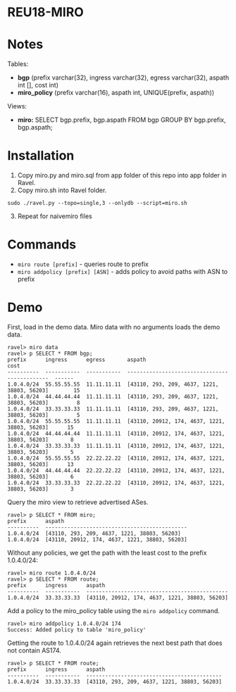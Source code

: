 # REU18-MIRO
# Notes

Tables:
* **bgp** (prefix varchar(32), ingress varchar(32), egress varchar(32), aspath int [], cost int)
* **miro_policy** (prefix varchar(16), aspath int, UNIQUE(prefix, aspath))

Views:
* **miro:** SELECT bgp.prefix, bgp.aspath FROM bgp GROUP BY bgp.prefix, bgp.aspath;

# Installation
1. Copy miro.py and miro.sql from app folder of this repo into app folder in Ravel.
2. Copy miro.sh into Ravel folder.
```
sudo ./ravel.py --topo=single,3 --onlydb --script=miro.sh
```
3. Repeat for naivemiro files

# Commands
* ```miro route [prefix]``` - queries route to prefix
* ```miro addpolicy [prefix] [ASN]``` - adds policy to avoid paths with ASN to prefix

# Demo
First, load in the demo data. Miro data with no arguments loads the demo data.
```
ravel> miro data
ravel> p SELECT * FROM bgp;
prefix      ingress      egress       aspath                                           cost
----------  -----------  -----------  ---------------------------------------------  ------
1.0.4.0/24  55.55.55.55  11.11.11.11  [43110, 293, 209, 4637, 1221, 38803, 56203]        15
1.0.4.0/24  44.44.44.44  11.11.11.11  [43110, 293, 209, 4637, 1221, 38803, 56203]         8
1.0.4.0/24  33.33.33.33  11.11.11.11  [43110, 293, 209, 4637, 1221, 38803, 56203]         5
1.0.4.0/24  55.55.55.55  11.11.11.11  [43110, 20912, 174, 4637, 1221, 38803, 56203]      15
1.0.4.0/24  44.44.44.44  11.11.11.11  [43110, 20912, 174, 4637, 1221, 38803, 56203]       8
1.0.4.0/24  33.33.33.33  11.11.11.11  [43110, 20912, 174, 4637, 1221, 38803, 56203]       5
1.0.4.0/24  55.55.55.55  22.22.22.22  [43110, 20912, 174, 4637, 1221, 38803, 56203]      13
1.0.4.0/24  44.44.44.44  22.22.22.22  [43110, 20912, 174, 4637, 1221, 38803, 56203]       6
1.0.4.0/24  33.33.33.33  22.22.22.22  [43110, 20912, 174, 4637, 1221, 38803, 56203]       3
```
Query the miro view to retrieve advertised ASes.
```
ravel> p SELECT * FROM miro;
prefix      aspath
----------  ---------------------------------------------
1.0.4.0/24  [43110, 293, 209, 4637, 1221, 38803, 56203]
1.0.4.0/24  [43110, 20912, 174, 4637, 1221, 38803, 56203]
```
Without any policies, we get the path with the least cost to the prefix 1.0.4.0/24:
```
ravel> miro route 1.0.4.0/24
ravel> p SELECT * FROM route;
prefix      ingress      aspath
----------  -----------  ---------------------------------------------
1.0.4.0/24  33.33.33.33  [43110, 20912, 174, 4637, 1221, 38803, 56203]
```
Add a policy to the miro_policy table using the ```miro addpolicy``` command.
```
ravel> miro addpolicy 1.0.4.0/24 174
Success: Added policy to table 'miro_policy'
```
Getting the route to 1.0.4.0/24 again retrieves the next best path that does not contain AS174.
```
ravel> p SELECT * FROM route;
prefix      ingress      aspath
----------  -----------  -------------------------------------------
1.0.4.0/24  33.33.33.33  [43110, 293, 209, 4637, 1221, 38803, 56203]
```
